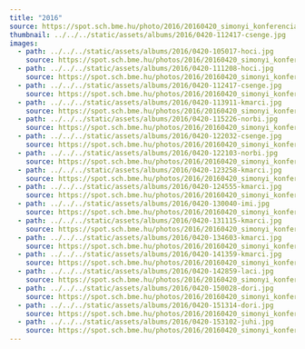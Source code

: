 ```yaml
---
title: "2016"
source: https://spot.sch.bme.hu/photo/2016/20160420_simonyi_konferencia
thumbnail: ../../../static/assets/albums/2016/0420-112417-csenge.jpg
images:
  - path: ../../../static/assets/albums/2016/0420-105017-hoci.jpg
    source: https://spot.sch.bme.hu/photos/2016/20160420_simonyi_konferencia/kiallitas/2048/0420-105017-hoci.jpg
  - path: ../../../static/assets/albums/2016/0420-111208-hoci.jpg
    source: https://spot.sch.bme.hu/photos/2016/20160420_simonyi_konferencia/ib028/2048/0420-111208-hoci.jpg
  - path: ../../../static/assets/albums/2016/0420-112417-csenge.jpg
    source: https://spot.sch.bme.hu/photos/2016/20160420_simonyi_konferencia/werk/2048/0420-112417-csenge.jpg
  - path: ../../../static/assets/albums/2016/0420-113911-kmarci.jpg
    source: https://spot.sch.bme.hu/photos/2016/20160420_simonyi_konferencia/ib025/2048/0420-113911-kmarci.jpg
  - path: ../../../static/assets/albums/2016/0420-115226-norbi.jpg
    source: https://spot.sch.bme.hu/photos/2016/20160420_simonyi_konferencia/ib028/2048/0420-115226-norbi.jpg
  - path: ../../../static/assets/albums/2016/0420-122032-csenge.jpg
    source: https://spot.sch.bme.hu/photos/2016/20160420_simonyi_konferencia/ib028/2048/0420-122032-csenge.jpg
  - path: ../../../static/assets/albums/2016/0420-122103-norbi.jpg
    source: https://spot.sch.bme.hu/photos/2016/20160420_simonyi_konferencia/kiallitas/2048/0420-122103-norbi.jpg
  - path: ../../../static/assets/albums/2016/0420-123258-kmarci.jpg
    source: https://spot.sch.bme.hu/photos/2016/20160420_simonyi_konferencia/kiallitas/2048/0420-123258-kmarci.jpg
  - path: ../../../static/assets/albums/2016/0420-124555-kmarci.jpg
    source: https://spot.sch.bme.hu/photos/2016/20160420_simonyi_konferencia/kiallitas/2048/0420-124555-kmarci.jpg
  - path: ../../../static/assets/albums/2016/0420-130040-imi.jpg
    source: https://spot.sch.bme.hu/photos/2016/20160420_simonyi_konferencia/kiallitas/2048/0420-130040-imi.jpg
  - path: ../../../static/assets/albums/2016/0420-131115-kmarci.jpg
    source: https://spot.sch.bme.hu/photos/2016/20160420_simonyi_konferencia/kiallitas/2048/0420-131115-kmarci.jpg
  - path: ../../../static/assets/albums/2016/0420-134603-kmarci.jpg
    source: https://spot.sch.bme.hu/photos/2016/20160420_simonyi_konferencia/ib028/2048/0420-134603-kmarci.jpg
  - path: ../../../static/assets/albums/2016/0420-141359-kmarci.jpg
    source: https://spot.sch.bme.hu/photos/2016/20160420_simonyi_konferencia/ib028/2048/0420-141359-kmarci.jpg
  - path: ../../../static/assets/albums/2016/0420-142859-laci.jpg
    source: https://spot.sch.bme.hu/photos/2016/20160420_simonyi_konferencia/ib025/2048/0420-142859-laci.jpg
  - path: ../../../static/assets/albums/2016/0420-150028-dori.jpg
    source: https://spot.sch.bme.hu/photos/2016/20160420_simonyi_konferencia/ib028/2048/0420-150028-dori.jpg
  - path: ../../../static/assets/albums/2016/0420-151314-dori.jpg
    source: https://spot.sch.bme.hu/photos/2016/20160420_simonyi_konferencia/ib028/2048/0420-151314-dori.jpg
  - path: ../../../static/assets/albums/2016/0420-153102-juhi.jpg
    source: https://spot.sch.bme.hu/photos/2016/20160420_simonyi_konferencia/ib025/2048/0420-153102-juhi.jpg
---
```

